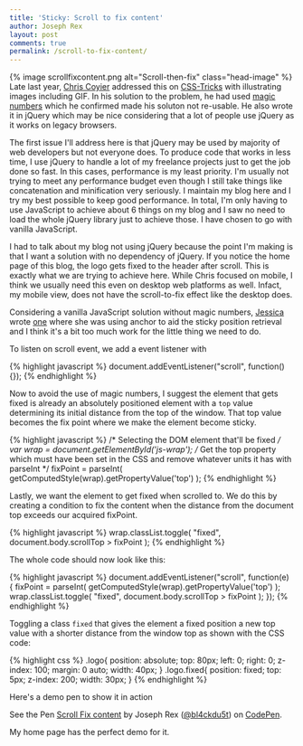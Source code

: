 ```yaml
---
title: 'Sticky: Scroll to fix content'
author: Joseph Rex
layout: post
comments: true
permalink: /scroll-to-fix-content/
---
```

{% image scrollfixcontent.png alt="Scroll-then-fix" class="head-image" %}
Late last year, [Chris Coyier][1] addressed this on [CSS-Tricks][2] with illustrating images including GIF. In his solution to the problem, he had used [magic numbers][3] which he confirmed made his soluton not re-usable. He also wrote it in jQuery which may be nice considering that a lot of people use jQuery as it works on legacy browsers.

<!--more-->

The first issue I'll address here is that jQuery may be used by majority of web developers but not everyone does. To produce code that works in less time, I use jQuery to handle a lot of my freelance projects just to get the job done so fast. In this cases, performance is my least priority. I'm usually not trying to meet any performance budget even though I still take things like concatenation and minification very seriously. I maintain my blog here and I try my best possible to keep good performance. In total, I'm only having to use JavaScript to achieve about 6 things on my blog and I saw no need to load the whole jQuery library just to achieve those. I have chosen to go with vanilla JavaScript.

I had to talk about my blog not using jQuery because the point I'm making is that I want a solution with no dependency of jQuery. If you notice the home page of this blog, the logo gets fixed to the header after scroll. This is exactly what we are trying to achieve here. While Chris focused on mobile, I think we usually need this even on desktop web platforms as well. Infact, my mobile view, does not have the scroll-to-fix effect like the desktop does.

Considering a vanilla JavaScript solution without magic numbers, [Jessica][4] wrote [one][5] where she was using anchor to aid the sticky position retrieval and I think it's a bit too much work for the little thing we need to do.

To listen on scroll event, we add a event listener with

{% highlight javascript %}
document.addEventListener("scroll", function(){});
{% endhighlight %}

Now to avoid the use of magic numbers, I suggest the element that gets fixed is already an absolutely positioned element with a `top` value determining its initial distance from the top of the window. That top value becomes the fix point where we make the element become sticky.

{% highlight javascript %}
/* Selecting the DOM element that'll be fixed */
var wrap = document.getElementById('js-wrap');
/* Get the top property which must have been set in 
the CSS and remove whatever units it has with parseInt */
fixPoint = parseInt( getComputedStyle(wrap).getPropertyValue('top') );
{% endhighlight %}

Lastly, we want the element to get fixed when scrolled to. We do this by creating a condition to fix the content when the distance from the document top exceeds our acquired fixPoint.

{% highlight javascript %}
wrap.classList.toggle( "fixed", document.body.scrollTop > fixPoint );
{% endhighlight %}

The whole code should now look like this:

{% highlight javascript %}
document.addEventListener("scroll", function(e) {
  fixPoint = parseInt( getComputedStyle(wrap).getPropertyValue('top') );
  wrap.classList.toggle( "fixed", document.body.scrollTop > fixPoint );
});
{% endhighlight %}

Toggling a class `fixed` that gives the element a fixed position a new top value with a shorter distance from the window top as shown with the CSS code:

{% highlight css %}
.logo{
  position: absolute;
  top: 80px;
  left: 0;
  right: 0;
  z-index: 100;
  margin: 0 auto;
  width: 40px;
}
.logo.fixed{
  position: fixed;
  top: 5px;
  z-index: 200;
  width: 30px;
}
{% endhighlight %}

Here's a demo pen to show it in action

<p data-height="268" data-theme-id="0" data-slug-hash="myLbNw" data-default-tab="result" data-user="bl4ckdu5t" class='codepen'>See the Pen <a href='http://codepen.io/bl4ckdu5t/pen/myLbNw/'>Scroll Fix content</a> by Joseph Rex (<a href='http://codepen.io/bl4ckdu5t'>@bl4ckdu5t</a>) on <a href='http://codepen.io'>CodePen</a>.</p>
<script async src="//assets.codepen.io/assets/embed/ei.js"></script>

My home page has the perfect demo for it.

[1]: https://twitter.com/chriscoyier
[2]: https://css-tricks.com/scroll-fix-content/
[3]: http://css-tricks.com/magic-numbers-in-css/
[4]: https://css-tricks.com/scroll-fix-content/#comment-1585386
[5]: https://codepen.io/anon/pen/chDbg
